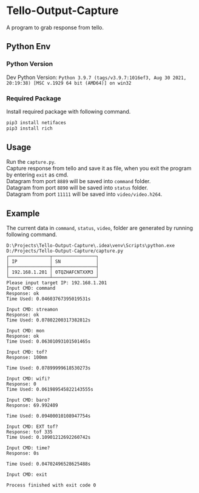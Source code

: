 # Tello-Output-Capture
A program to grab response from tello.

## Python Env
### Python Version
Dev Python Version: `Python 3.9.7 (tags/v3.9.7:1016ef3, Aug 30 2021, 20:19:38) [MSC v.1929 64 bit (AMD64)] on win32`
### Required Package
Install required package with following command.
```bash
pip3 install netifaces
pip3 install rich
```

## Usage
Run the `capture.py`.  
Capture response from tello and save it as file, when you exit the program by entering `exit` as cmd.  
Datagram from port `8889` will be saved into `command` folder.  
Datagram from port `8890` will be saved into `status` folder.  
Datagram from port `11111` will be saved into `video/video.h264`.  

## Example
The current data in `command`, `status`, `video`, folder are generated by running following command. 
```
D:\Projects\Tello-Output-Capture\.idea\venv\Scripts\python.exe D:/Projects/Tello-Output-Capture/capture.py
┌───────────────┬────────────────┐
│ IP            │ SN             │
├───────────────┼────────────────┤
│ 192.168.1.201 │ 0TQZHAFCNTXXM3 │
└───────────────┴────────────────┘
Please input target IP: 192.168.1.201
Input CMD: command
Response: ok
Time Used: 0.04603767395019531s

Input CMD: streamon
Response: ok
Time Used: 0.07802200317382812s

Input CMD: mon
Response: ok
Time Used: 0.06301093101501465s

Input CMD: tof?
Response: 100mm

Time Used: 0.07899999618530273s

Input CMD: wifi?
Response: 0
Time Used: 0.061989545822143555s

Input CMD: baro?
Response: 69.992409

Time Used: 0.09400010108947754s

Input CMD: EXT tof?
Response: tof 335
Time Used: 0.10901212692260742s

Input CMD: time?
Response: 0s

Time Used: 0.04702496528625488s

Input CMD: exit

Process finished with exit code 0
```
